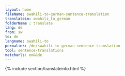 ```yaml
---
layout: home
fileName: swahili-to-german-sentence-translation
translatein: swahili_to_german
folderName : translate
lang: de
from: sw
to: de
langname: swahili-to
permalink: /de/swahili-to-german-sentence-translation
tool: sentence-translations
matchurls: en&&de
---
```

{% include section/translateinto.html %}
